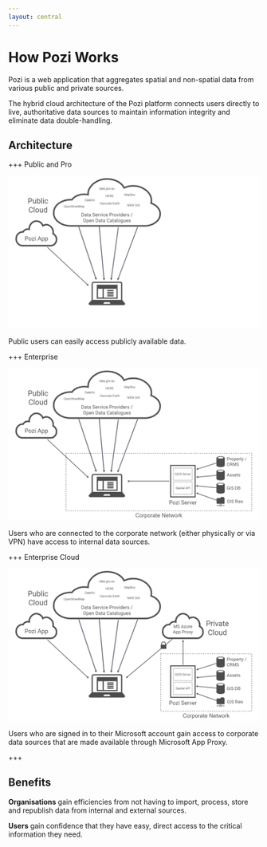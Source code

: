 ```yaml
---
layout: central
---
```


# How Pozi Works

Pozi is a web application that aggregates spatial and non-spatial data from various public and private sources.

The hybrid cloud architecture of the Pozi platform connects users directly to live, authoritative data sources to maintain information integrity and eliminate data double-handling.

## Architecture

+++ Public and Pro

![](/static/draw.io/network-diagram-public-pro.png)

Public users can easily access publicly available data.

+++ Enterprise

![](/static/draw.io/network-diagram-enterprise.png)

Users who are connected to the corporate network (either physically or via VPN) have access to internal data sources.

+++ Enterprise Cloud

![](/static/draw.io/network-diagram-enterprise-cloud.png)

Users who are signed in to their Microsoft account gain access to corporate data sources that are made available through Microsoft App Proxy.

+++

## Benefits

**Organisations** gain efficiencies from not having to import, process, store and republish data from internal and external sources.

**Users** gain confidence that they have easy, direct access to the critical information they need.
